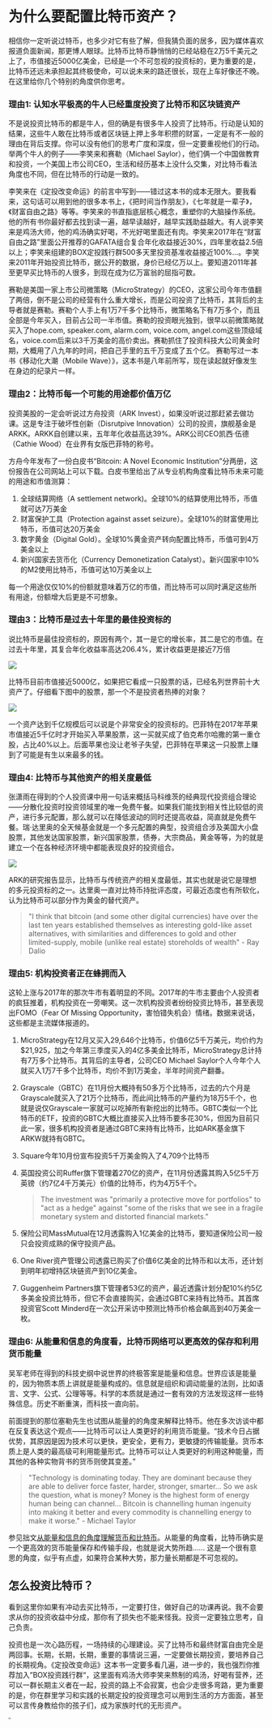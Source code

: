 # 为什么要配置比特币资产？

相信你一定听说过特币，也多少对它有些了解，但我猜负面的居多，因为媒体喜欢报道负面新闻，那更博人眼球。比特币比特币静悄悄的已经站稳在2万5千美元之上了，市值接近5000亿美金，已经是一个不可忽视的投资标的，更为重要的是，比特币还远未承担起其终极使命，可以说未来的路还很长，现在上车好像还不晚。在这里给你几个特别的角度供你思考。

### 理由1: 认知水平极高的牛人已经重度投资了比特币和区块链资产

不是说投资比特币的都是牛人，但的确是有很多牛人投资了比特币。行动是认知的结果，这些牛人敢在比特币或者区块链上押上多年积攒的财富，一定是有不一般的理由在背后支撑。你可以没有他们的思考广度和深度，但一定要重视他们的行动。举两个牛人的例子——李笑来和赛勒（Michael Saylor），他们俩一个中国做教育和投资，一个美国上市公司CEO，生活和经历基本上没什么交集，对比特币看法角度也不同，但在比特币的行动是一致的。

李笑来在《定投改变命运》的前言中写到——错过这本书的成本无限大。要我看来，这句话可以用到他的很多本书上，《把时间当作朋友》，《七年就是一辈子》，《财富自由之路》等等。李笑来的书直指底层核心概念，重塑你的大脑操作系统。他的所有书你最好都去找到读一遍，越早读越好，越早实践助益越大。有人说李笑来是鸡汤大师，他的鸡汤确实好喝，不光好喝里面还有肉。李笑来2017年在“财富自由之路”里面公开推荐的GAFATA组合复合年化收益接近30%，四年里收益2.5倍以上；李笑来组建的BOX定投践行群500多天里投资基准收益接近100%...。李笑来2011年开始投资比特币，据公开的数据，身价已经亿万以上。要知道2011年甚至更早买比特币的人很多，到现在成为亿万富翁的屈指可数。

赛勒是美国一家上市公司微策略（MicroStrategy）的CEO，这家公司今年市值翻了两倍，倒不是公司的经营有什么重大增长，而是公司投资了比特币，其背后的主导者就是赛勒。赛勒个人手上有1万7千多个比特币，微策略名下有7万多个，而且全部是今年买入，目前占公司一半市值。赛勒的投资眼光独到，很早以前微策略就买入了hope.com, speaker.com, alarm.com, voice.com, angel.com这些顶级域名，voice.com后来以3千万美金的高价卖出。赛勒抓住了投资科技大公司黄金时期，大概用了八九年的时间，把自己手里的五千万变成了五个亿。 赛勒写过一本书《移动化大潮（Mobile Wave）》，这本书是八年前所写，现在读起就好像发生在身边的纪录片一样。

### 理由2：比特币每一个可能的用途都价值万亿

投资美股的一定会听说过方舟投资（ARK Invest），如果没听说过那赶紧去做功课。这是专注于破坏性创新（Disrutpive Innovation）公司的投资，旗舰基金是ARKK。ARKK自创建以来，五年年化收益高达39%。ARK公司CEO凯西·伍德（Cathie Wood）在业界有女版巴菲特的称号。

方舟今年发布了一份白皮书“Bitcoin: A Novel Economic Institution”分两册，这份报告在公司网站上可以下载。白皮书里给出了从专业机构角度看比特币未来可能的用途和市值测算：

1. 全球结算网络（A settlement network)。全球10%的结算使用比特币，币值就可达7万美金
2. 财富保护工具（Protection against asset seizure）。全球10%的财富使用比特币，币值可达20万美金
3. 数字黄金（Digital Gold）。全球10%黄金资产转向配置比特币，币值可到4万美金以上
4. 新兴国家去货币化（Currency Demonetization Catalyst）。新兴国家中10%的M2使用比特币，币值可达10万美金以上

每一个用途仅仅10%的份额就意味着万亿的市值，而比特币可以同时满足这些所有用途，份额增大后更是不可想象。

### 理由3：比特币是过去十年里的最佳投资标的

说比特币是最佳投资标的，原因有两个，其一是它的增长率，其二是它的市值。在过去十年里，其复合年化收益率高达206.4%，累计收益更是接近7万倍

![](images/btc-return-comparision.png)

比特币目前市值接近5000亿，如果把它看成一只股票的话，已经名列世界前十大资产了。仔细看下图中的股票，那一个不是投资者热捧的对象？

![](images/bitcoin-top10-assets.jpg)



一个资产达到千亿规模后可以说是个非常安全的投资标的。巴菲特在2017年苹果市值接近5千亿时才开始买入苹果股票，这一买就买成了伯克希尔哈撒的第一重仓股，占比40%以上。后面苹果也没让老爷子失望，巴菲特在苹果这一只股票上赚到了可能是有生以来最多的钱。

### 理由4: 比特币与其他资产的相关度最低

张潇雨在得到的个人投资课中用一句话来概括马科维茨的经典现代投资组合理论——分散化投资时投资领域里的唯一免费午餐。如果我们能找到相关性比较低的资产，进行多元配置，那么就可以在降低波动的同时还提高收益，简直就是免费午餐。瑞·达里奥的全天候基金就是一个多元配置的典型，投资组合涉及美国大小盘股票，其他发达国家股票，新兴国家股票，债券，大宗商品，黄金等等，为的就是建立一个在各种经济环境中都能表现良好的投资组合。

![](images/btc-correlations.png)

ARK的研究报告显示，比特币与传统资产的相关度最低，其实也就是说它是理想的多元投资标的之一。达里奥一直对比特币持批评态度，可最近态度也有所软化，认为比特币可以部分作为黄金的替代资产。

> "I think that bitcoin (and some other digital currencies) have over the last ten years established themselves as interesting gold-like asset alternatives, with similarities and differences to gold and other limited-supply, mobile (unlike real estate) storeholds of wealth" - Ray Dalio

### 理由5: 机构投资者正在蜂拥而入

这轮上涨与2017年的那次牛市有着明显的不同。2017年的牛市主要由个人投资者的疯狂推着，机构投资在一旁嘲笑。这一次机构投资者纷纷投资比特币，甚至表现出FOMO（Fear Of Missing Opportunity，害怕错失机会）情绪。数据来说话，这些都是主流媒体报道的。

1. MicroStrategy在12月又买入29,646个比特币，价值6亿5千万美元，均价约为$21,925，加之今年第三季度买入的4亿多美金比特币，MicroStrategy总计持有7万多个比特币。其背后的主导者，公司CEO Michael Saylor个人今年个人就买入1万7千多个比特币，均价不到1万美金，半年时间资产翻番。

2. Grayscale（GBTC）在11月份大概持有50多万个比特币，过去的六个月是Grayscale就买入了21万个比特币，而此间比特币的产量约为18万5千个，也就是说仅Grayscale一家就可以吃掉所有新挖出的比特币。GBTC类似一个比特币的ETF，投资的GBTC大概比直接买入比特币要多花30%，但因为目前只此一家，很多机构投资者是通过GBTC来持有比特币，比如ARK基金旗下ARKW就持有GBTC。

3. Square今年10月份宣布投资5千万美金购入了4,709个比特币

4. 英国投资公司Ruffer旗下管理着270亿的资产，在11月份透露其购入5亿5千万英镑（约7亿4千万美元）价值的比特币，约为4万5千个。

   > The investment was "primarily a protective move for portfolios" to "act as a hedge" against "some of the risks that we see in a fragile monetary system and distorted financial markets."

5. 保险公司MassMutual在12月透露购入1亿美金的比特币，要知道保险公司一般只会投资成熟的保守投资产品。

6. One River资产管理公司透露已购买了价值6亿美金的比特币和以太币，还计划到明年初增持区块链资产到10亿美金。

7. Guggenheim Partners旗下管理者53亿的资产，最近透露计划分配10%约5亿多美金投资比特币，但它不会直接购买，会通过GBTC来持有比特币。其首席投资官Scott Minderd在一次公开采访中预测比特币价格会飙高到40万美金一枚。

### 理由6: 从能量和信息的角度看，比特币网络可以更高效的保存和利用货币能量

吴军老师在得到的科技史纲中说世界的终极答案是能量和信息。世界应该是能量的，因为物质本质上讲就是能量构成的。信息就是组织和调动能量的法则，比如语言、文字、公式、公理等等。科学的本质就是通过一套有效的方法发现这样一些特殊信息。历史不断重演，而科技一直向前。

前面提到的那位塞勒先生也试图从能量的的角度来解释比特币。他在多次访谈中都在反复表达这个观点——比特币可以让人类更好的利用货币能量。“技术今日占据优势，其原因是因为技术可以更快，更安全，更有力，更敏捷的传输能量。货币本质上是人类的最高级可利用能量形式。比特币可以让人类更好的利用这种能量，而其他的各种实物背书的货币则使其变差。”

> "Technology is dominating today. They are dominant because they are able to deliver force faster, harder, stronger, smarter… So we ask the question, what is money? Money is the highest form of energy human being can channel… Bitcoin is channelling human ingenuity into making it better and every commodity is channelling energy to make it worse." - Michael Taylor

参见拙文[从能量和信息的角度理解货币和比特币](https://mp.weixin.qq.com/s/k_5YjoFTIzwqD9lQu5gDaQ)。从能量的角度看，比特币确实是一个更高效的货币能量保存和传输手段，也就是说大势所趋…… 这是一个很有意思的角度，似乎有点虚，如果符合某种大势，那力量长期都是不可忽视的。

## 怎么投资比特币？

看到这里你如果有冲动去买比特币，一定要打住，做好自己的功课再说。我不会要求从你的投资收益中分成，那你有了损失也不能来怪我。投资一定要独立思考，自己负责。

投资也是一次心路历程，一场持续的心理建设。买了比特币和最终财富自由完全是两回事。长期，长期，长期，重要的事情说三遍，一定要做长期投资，要培养自己的长期视角。《定投改变命运》这本书一定要多看几遍，进一步的，我也强烈你推荐加入”BOX投资践行群“，这里面有鸡汤大师李笑来熬制的鸡汤，好喝有营养，还可以一群长期主义者在一起，投资的路上不会寂寞，也会少走很多弯路，更为重要的是，你在群里学习和实践的长期定投的投资理念可以用到生活的方方面面，甚至可以言传身教给你的孩子们，成为家族时代的无形资产。

<img src="images/box-regular-invest-group.jpeg" style="zoom:30%;" />

 

